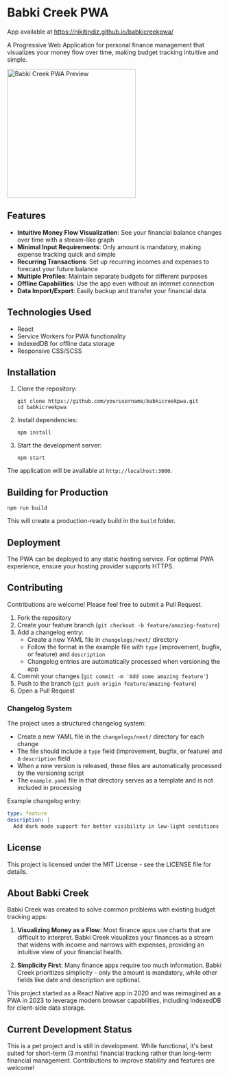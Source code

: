 # Babki Creek PWA

App available at https://nikitindiz.github.io/babkicreekpwa/

A Progressive Web Application for personal finance management that visualizes your money flow over time, making budget tracking intuitive and simple.

<img src="assets/babki-creek-preview.gif" alt="Babki Creek PWA Preview" width="300" />

## Features

- **Intuitive Money Flow Visualization**: See your financial balance changes over time with a stream-like graph
- **Minimal Input Requirements**: Only amount is mandatory, making expense tracking quick and simple
- **Recurring Transactions**: Set up recurring incomes and expenses to forecast your future balance
- **Multiple Profiles**: Maintain separate budgets for different purposes
- **Offline Capabilities**: Use the app even without an internet connection
- **Data Import/Export**: Easily backup and transfer your financial data

## Technologies Used

- React
- Service Workers for PWA functionality
- IndexedDB for offline data storage
- Responsive CSS/SCSS

## Installation

1. Clone the repository:

   ```
   git clone https://github.com/yourusername/babkicreekpwa.git
   cd babkicreekpwa
   ```

2. Install dependencies:

   ```
   npm install
   ```

3. Start the development server:
   ```
   npm start
   ```

The application will be available at `http://localhost:3000`.

## Building for Production

```
npm run build
```

This will create a production-ready build in the `build` folder.

## Deployment

The PWA can be deployed to any static hosting service. For optimal PWA experience, ensure your hosting provider supports HTTPS.

## Contributing

Contributions are welcome! Please feel free to submit a Pull Request.

1. Fork the repository
2. Create your feature branch (`git checkout -b feature/amazing-feature`)
3. Add a changelog entry:
   - Create a new YAML file in `changelogs/next/` directory
   - Follow the format in the example file with `type` (improvement, bugfix, or feature) and `description`
   - Changelog entries are automatically processed when versioning the app
4. Commit your changes (`git commit -m 'Add some amazing feature'`)
5. Push to the branch (`git push origin feature/amazing-feature`)
6. Open a Pull Request

### Changelog System

The project uses a structured changelog system:

- Create a new YAML file in the `changelogs/next/` directory for each change
- The file should include a `type` field (improvement, bugfix, or feature) and a `description` field
- When a new version is released, these files are automatically processed by the versioning script
- The `example.yaml` file in that directory serves as a template and is not included in processing

Example changelog entry:

```yaml
type: feature
description: |
  Add dark mode support for better visibility in low-light conditions
```

## License

This project is licensed under the MIT License - see the LICENSE file for details.

## About Babki Creek

Babki Creek was created to solve common problems with existing budget tracking apps:

1. **Visualizing Money as a Flow**: Most finance apps use charts that are difficult to interpret. Babki Creek visualizes your finances as a stream that widens with income and narrows with expenses, providing an intuitive view of your financial health.

2. **Simplicity First**: Many finance apps require too much information. Babki Creek prioritizes simplicity - only the amount is mandatory, while other fields like date and description are optional.

This project started as a React Native app in 2020 and was reimagined as a PWA in 2023 to leverage modern browser capabilities, including IndexedDB for client-side data storage.

## Current Development Status

This is a pet project and is still in development. While functional, it's best suited for short-term (3 months) financial tracking rather than long-term financial management. Contributions to improve stability and features are welcome!

